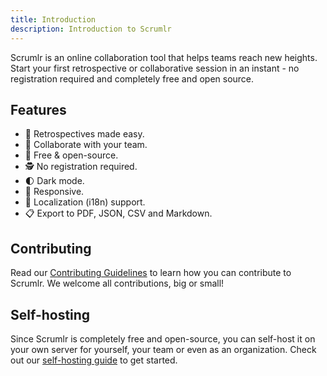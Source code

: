 ```yaml
---
title: Introduction
description: Introduction to Scrumlr
---
```

Scrumlr is an online collaboration tool that helps teams reach new heights. Start your first retrospective or collaborative session in an instant - no registration required and completely free and open source.

## Features
- 🔁 Retrospectives made easy.
- 🤝 Collaborate with your team.
- 💯 Free & open-source.
- 🕵️ No registration required.
- 🌓 Dark mode.
- 📱 Responsive.
- 👅 Localization (i18n) support.
- 📋 Export to PDF, JSON, CSV and Markdown.

## Contributing
Read our [Contributing Guidelines](/dev/contributing/) to learn how you can contribute to Scrumlr. We welcome all contributions, big or small!

## Self-hosting
Since Scrumlr is completely free and open-source, you can self-host it on your own server for yourself, your team or even as an organization. Check out our [self-hosting guide](/self-hosting/intro/) to get started.